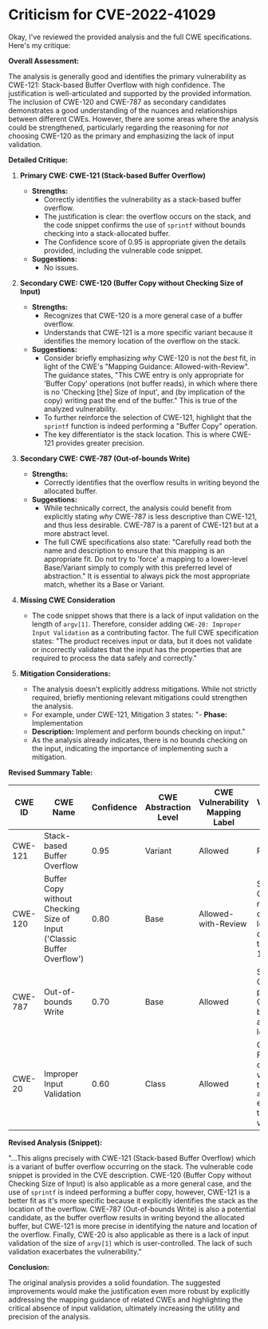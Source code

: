 # Criticism for CVE-2022-41029

Okay, I've reviewed the provided analysis and the full CWE specifications. Here's my critique:

**Overall Assessment:**

The analysis is generally good and identifies the primary vulnerability as CWE-121: Stack-based Buffer Overflow with high confidence. The justification is well-articulated and supported by the provided information. The inclusion of CWE-120 and CWE-787 as secondary candidates demonstrates a good understanding of the nuances and relationships between different CWEs. However, there are some areas where the analysis could be strengthened, particularly regarding the reasoning for *not* choosing CWE-120 as the primary and emphasizing the lack of input validation.

**Detailed Critique:**

1.  **Primary CWE: CWE-121 (Stack-based Buffer Overflow)**

    *   **Strengths:**
        *   Correctly identifies the vulnerability as a stack-based buffer overflow.
        *   The justification is clear: the overflow occurs on the stack, and the code snippet confirms the use of `sprintf` without bounds checking into a stack-allocated buffer.
        *   The Confidence score of 0.95 is appropriate given the details provided, including the vulnerable code snippet.
    *   **Suggestions:**
        * No issues.

2.  **Secondary CWE: CWE-120 (Buffer Copy without Checking Size of Input)**

    *   **Strengths:**
        *   Recognizes that CWE-120 is a more general case of a buffer overflow.
        *   Understands that CWE-121 is a more specific variant because it identifies the memory location of the overflow on the stack.
    *   **Suggestions:**
        * Consider briefly emphasizing *why* CWE-120 is not the *best* fit, in light of the CWE's "Mapping Guidance: Allowed-with-Review". The guidance states, "This CWE entry is only appropriate for 'Buffer Copy' operations (not buffer reads), in which where there is no 'Checking [the] Size of Input', and (by implication of the copy) writing past the end of the buffer."  This is true of the analyzed vulnerability.
        *  To further reinforce the selection of CWE-121, highlight that the `sprintf` function is indeed performing a "Buffer Copy" operation.
        *  The key differentiator is the stack location. This is where CWE-121 provides greater precision.

3.  **Secondary CWE: CWE-787 (Out-of-bounds Write)**

    *   **Strengths:**
        *   Correctly identifies that the overflow results in writing beyond the allocated buffer.
    *   **Suggestions:**
        *   While technically correct, the analysis could benefit from explicitly stating *why* CWE-787 is less descriptive than CWE-121, and thus less desirable. CWE-787 is a parent of CWE-121 but at a more abstract level.
        * The full CWE specifications also state: "Carefully read both the name and description to ensure that this mapping is an appropriate fit. Do not try to 'force' a mapping to a lower-level Base/Variant simply to comply with this preferred level of abstraction." It is essential to always pick the most appropriate match, whether its a Base or Variant.

4. **Missing CWE Consideration**
    * The code snippet shows that there is a lack of input validation on the length of `argv[1]`. Therefore, consider adding `CWE-20: Improper Input Validation` as a contributing factor. The full CWE specification states: "The product receives input or data, but it does not validate or incorrectly validates that the input has the properties that are required to process the data safely and correctly."

5.  **Mitigation Considerations:**

    *   The analysis doesn't explicitly address mitigations. While not strictly required, briefly mentioning relevant mitigations could strengthen the analysis.
    * For example, under CWE-121, Mitigation 3 states: "- **Phase:** Implementation
    - **Description:** Implement and perform bounds checking on input."
    * As the analysis already indicates, there is no bounds checking on the input, indicating the importance of implementing such a mitigation.

**Revised Summary Table:**

| CWE ID | CWE Name | Confidence | CWE Abstraction Level | CWE Vulnerability Mapping Label | CWE-Vulnerability Mapping Notes |
|---|---|---|---|---|---|
| CWE-121 | Stack-based Buffer Overflow | 0.95 | Variant | Allowed | Primary CWE |
| CWE-120 | Buffer Copy without Checking Size of Input ('Classic Buffer Overflow') | 0.80 | Base | Allowed-with-Review | Secondary Candidate, more general case, but less descriptive than CWE-121. |
| CWE-787 | Out-of-bounds Write | 0.70 | Base | Allowed | Secondary Candidate, parent of CWE-121 but at a more abstract level. |
| CWE-20 | Improper Input Validation | 0.60 | Class | Allowed | Contributing Factor: Lack of input validation on the size of `argv[1]` exacerbates the vulnerability. |

**Revised Analysis (Snippet):**

"...This aligns precisely with CWE-121 (Stack-based Buffer Overflow) which is a variant of buffer overflow occurring on the stack. The vulnerable code snippet is provided in the CVE description.  CWE-120 (Buffer Copy without Checking Size of Input) is also applicable as a more general case, and the use of `sprintf` is indeed performing a buffer copy, however, CWE-121 is a better fit as it's more specific because it explicitly identifies the stack as the location of the overflow. CWE-787 (Out-of-bounds Write) is also a potential candidate, as the buffer overflow results in writing beyond the allocated buffer, but CWE-121 is more precise in identifying the nature and location of the overflow. Finally, CWE-20 is also applicable as there is a lack of input validation of the size of `argv[1]` which is user-controlled. The lack of such validation exacerbates the vulnerability."

**Conclusion:**

The original analysis provides a solid foundation. The suggested improvements would make the justification even more robust by explicitly addressing the mapping guidance of related CWEs and highlighting the critical absence of input validation, ultimately increasing the utility and precision of the analysis.